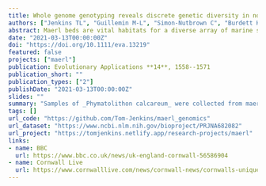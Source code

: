 ```yaml
---
title: Whole genome genotyping reveals discrete genetic diversity in north‐east Atlantic maerl beds
authors: ["Jenkins TL", "Guillemin M-L", "Simon-Nutbrown C", "Burdett HL", "Stevens JR", "Peña V"]
abstract: Maerl beds are vital habitats for a diverse array of marine species across trophic levels, but they are increasingly threatened by human activities and climate change. Furthermore, little is known about the genetic diversity of maerl‐forming species and the population structure of maerl beds, both of which are important for understanding the ability of these species to adapt to changing environments and for informing marine reserve planning. In this study, we used a whole genome genotyping approach to explore the population genomics of _Phymatolithon calcareum_, a maerl‐forming red algal species, whose geographical distribution spans the north‐east Atlantic, from Norway to Portugal. Our results, using 14,150 genome‐wide SNPs (single nucleotide polymorphisms), showed that _P. calcareum_ maerl beds across the north‐east Atlantic are generally structured geographically, a pattern likely explained by low dispersal potential and limited connectivity between regions. Additionally, we found that _P. calcareum_ from the Fal Estuary, south‐west England, is genetically distinct from all other _P. calcareum_ sampled, even from The Manacles, a site located only 13 km away. Further analysis revealed that this finding is not the result of introgression from two closely related species, _Phymatolithon purpureum_ or _Lithothamnion corallioides_. Instead, this unique diversity may have been shaped over time by geographical isolation of the Fal Estuary maerl bed and a lack of gene flow with other _P. calcareum_ populations. The genomic data presented in this study suggest that _P. calcareum_ genetic diversity has accumulated over large temporal and spatial scales, the preservation of which will be important for maximizing the resilience of this species to changes in climate and the environment. Moreover, our findings underline the importance of managing the conservation of maerl beds across western Europe as distinct units, at a site‐by‐site level.
date: "2021-03-13T00:00:00Z"
doi: "https://doi.org/10.1111/eva.13219"
featured: false
projects: ["maerl"]
publication: Evolutionary Applications **14**, 1558--1571
publication_short: ""
publication_types: ["2"]
publishDate: "2021-03-13T00:00:00Z"
slides: ""
summary: "Samples of _Phymatolithon calcareum_ were collected from maerl beds across the north-east Atlantic and whole genomes were sequenced to explore genetic diversity and population structure. The results showed that _P. calcareum_ maerl beds are structured geographically and that _P. calcareum_ maerl from the Fal Estuary is genetically distinct compared to all other sites sampled."
tags: []
url_code: "https://github.com/Tom-Jenkins/maerl_genomics"
url_dataset: "https://www.ncbi.nlm.nih.gov/bioproject/PRJNA682082"
url_project: "https://tomjenkins.netlify.app/research-projects/maerl"
links: 
- name: BBC
  url: https://www.bbc.co.uk/news/uk-england-cornwall-56586904
- name: Cornwall Live
  url: https://www.cornwalllive.com/news/cornwall-news/cornwalls-unique-red-algae-under-5249736
---
```


